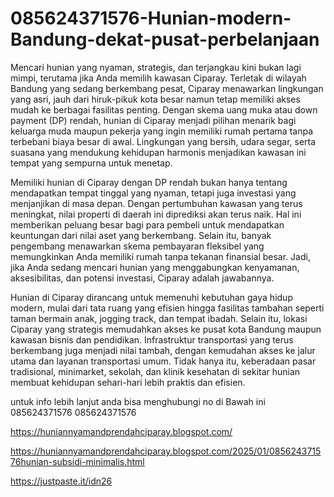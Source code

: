 # 085624371576-Hunian-modern-Bandung-dekat-pusat-perbelanjaan
Mencari hunian yang nyaman, strategis, dan terjangkau kini bukan lagi mimpi, terutama jika Anda memilih kawasan Ciparay. Terletak di wilayah Bandung yang sedang berkembang pesat, Ciparay menawarkan lingkungan yang asri, jauh dari hiruk-pikuk kota besar namun tetap memiliki akses mudah ke berbagai fasilitas penting. Dengan skema uang muka atau down payment (DP) rendah, hunian di Ciparay menjadi pilihan menarik bagi keluarga muda maupun pekerja yang ingin memiliki rumah pertama tanpa terbebani biaya besar di awal. Lingkungan yang bersih, udara segar, serta suasana yang mendukung kehidupan harmonis menjadikan kawasan ini tempat yang sempurna untuk menetap.

Memiliki hunian di Ciparay dengan DP rendah bukan hanya tentang mendapatkan tempat tinggal yang nyaman, tetapi juga investasi yang menjanjikan di masa depan. Dengan pertumbuhan kawasan yang terus meningkat, nilai properti di daerah ini diprediksi akan terus naik. Hal ini memberikan peluang besar bagi para pembeli untuk mendapatkan keuntungan dari nilai aset yang berkembang. Selain itu, banyak pengembang menawarkan skema pembayaran fleksibel yang memungkinkan Anda memiliki rumah tanpa tekanan finansial besar. Jadi, jika Anda sedang mencari hunian yang menggabungkan kenyamanan, aksesibilitas, dan potensi investasi, Ciparay adalah jawabannya.

Hunian di Ciparay dirancang untuk memenuhi kebutuhan gaya hidup modern, mulai dari tata ruang yang efisien hingga fasilitas tambahan seperti taman bermain anak, jogging track, dan tempat ibadah. Selain itu, lokasi Ciparay yang strategis memudahkan akses ke pusat kota Bandung maupun kawasan bisnis dan pendidikan. Infrastruktur transportasi yang terus berkembang juga menjadi nilai tambah, dengan kemudahan akses ke jalur utama dan layanan transportasi umum. Tidak hanya itu, keberadaan pasar tradisional, minimarket, sekolah, dan klinik kesehatan di sekitar hunian membuat kehidupan sehari-hari lebih praktis dan efisien.

untuk info lebih lanjut anda bisa menghubungi no di Bawah ini
085624371576
085624371576

https://huniannyamandprendahciparay.blogspot.com/

https://huniannyamandprendahciparay.blogspot.com/2025/01/085624371576hunian-subsidi-minimalis.html

https://justpaste.it/idn26
